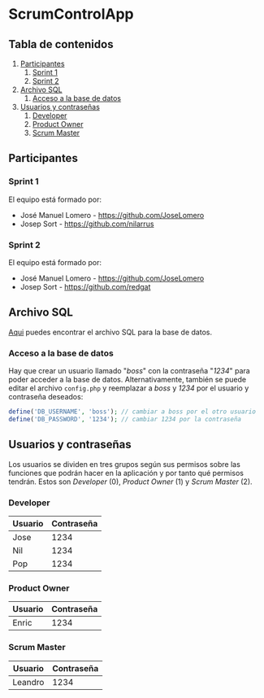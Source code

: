 # ScrumControlApp

## Tabla de contenidos
1. [Participantes](#participantes)
    1. [Sprint 1](#sprint1)
    2. [Sprint 2](#sprint2)
2. [Archivo SQL](#sql-data)
    1. [Acceso a la base de datos](#acceso-bd)
3. [Usuarios y contraseñas](#user-pass)
    1. [Developer](#dev)
    2. [Product Owner](#po)
    3. [Scrum Master](#sm)

## Participantes <a name="participantes"></a>

### Sprint 1 <a name="sprint1"></a>

El equipo está formado por:
- José Manuel Lomero - https://github.com/JoseLomero
- Josep Sort - https://github.com/nilarrus

### Sprint 2 <a name="sprint2"></a>

El equipo está formado por:
- José Manuel Lomero - https://github.com/JoseLomero
- Josep Sort - https://github.com/redgat


## Archivo SQL <a name="sql-data"></a>

[Aqui](https://github.com/JoseLomero/ScrumControlApp/blob/desarrollo/ScrumControlBD.sql) puedes encontrar el archivo SQL para la base de datos.

### Acceso a la base de datos <a name="acceso-bd"></a>

Hay que crear un usuario llamado "*boss*" con la contraseña "*1234*" para poder acceder a la base de datos. Alternativamente, también se puede editar el archivo ```config.php``` y reemplazar a *boss* y *1234* por el usuario y contraseña deseados:

``` php
define('DB_USERNAME', 'boss'); // cambiar a boss por el otro usuario
define('DB_PASSWORD', '1234'); // cambiar 1234 por la contraseña
```


## Usuarios y contraseñas <a name="user-pass"></a>
Los usuarios se dividen en tres grupos según sus permisos sobre las funciones que podrán hacer en la aplicación y por tanto qué permisos tendrán. Estos son *Developer* (0), *Product Owner* (1) y *Scrum Master* (2).

### Developer <a name="dev"></a>

| Usuario | Contraseña |
|---|---|
| Jose | 1234 |
| Nil | 1234 |
| Pop | 1234 |

### Product Owner <a name="po"></a>

| Usuario | Contraseña |
|---|---|
| Enric | 1234 |

### Scrum Master <a name="sm"></a>

| Usuario | Contraseña |
|---|---|
| Leandro | 1234 |